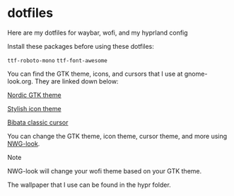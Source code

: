 # dotfiles
Here are my dotfiles for waybar, wofi, and my hyprland config

Install these packages before using these dotfiles:

`ttf-roboto-mono`
`ttf-font-awesome`

You can find the GTK theme, icons, and cursors that I use at gnome-look.org. They are linked down below:

[Nordic GTK theme](https://www.gnome-look.org/p/1267246/)

[Stylish icon theme](https://www.gnome-look.org/p/1886541)

[Bibata classic cursor](https://www.gnome-look.org/p/1914826)

You can change the GTK theme, icon theme, cursor theme, and more using [NWG-look](https://github.com/nwg-piotr/nwg-look).

> [!NOTE]
> NWG-look will change your wofi theme based on your GTK theme.

The wallpaper that I use can be found in the hypr folder.
